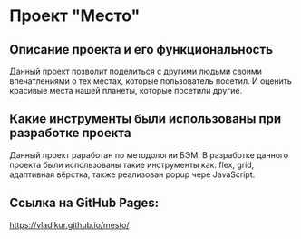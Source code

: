 # Проект "Место"

## Описание проекта и его функциональность
Данный проект позволит поделиться с другими людьми своими впечатлениями о тех местах, которые пользователь посетил. И оценить красивые места нашей планеты, которые посетили другие.

## Какие инструменты были использованы при разработке проекта
Данный проект раработан по методологии БЭМ. В разработке данного проекта были использованы такие инструменты как: flex, grid, адаптивная вёрстка, также реализован popup чере JavaScript.

## Ссылка на GitHub Pages:
https://vladikur.github.io/mesto/
